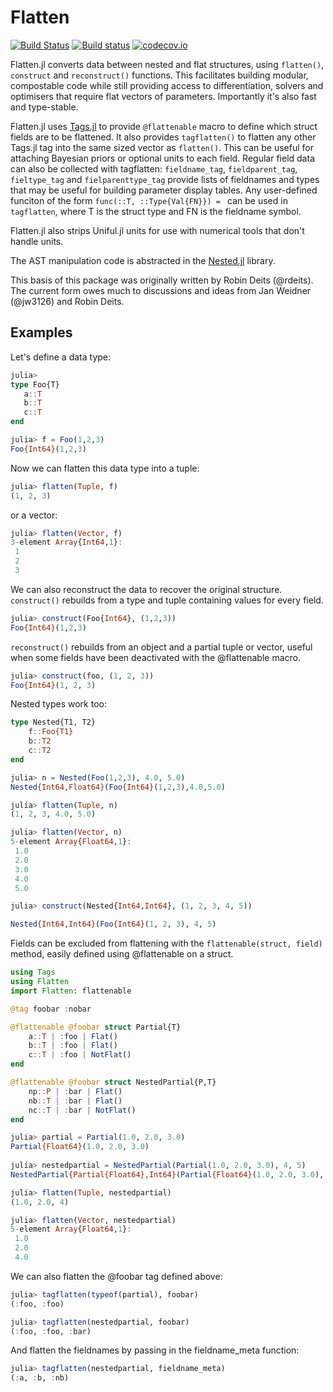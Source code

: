 # Flatten

[![Build Status](https://travis-ci.org/rafaqz/Flatten.jl.svg?branch=master)](https://travis-ci.org/rafaqz/Flatten.jl)
[![Build status](https://ci.appveyor.com/api/projects/status/dpf055yo50y21g1v?svg=true)](https://ci.appveyor.com/project/rafaqz/flatten-jl)
[![codecov.io](http://codecov.io/github/rafaqz/Flatten.jl/coverage.svg?branch=master)](http://codecov.io/github/rafaqz/Flatten.jl?branch=master)

Flatten.jl converts data between nested and flat structures, using `flatten()`, 
`construct` and `reconstruct()` functions. This facilitates building modular, compostable code
while still providing access to differentiation, solvers and optimisers that
require flat vectors of parameters. Importantly it's also fast and type-stable.


Flatten.jl uses [Tags.jl](https://github.com/rafaqz/Tags.jl) to provide
`@flattenable` macro to define which struct fields are to be flattened. It also
provides `tagflatten()` to flatten any other Tags.jl tag into the same sized
vector as `flatten()`. This can be useful for attaching Bayesian priors or optional
units to each field. Regular field data can also be collected with tagflatten:
`fieldname_tag`, `fieldparent_tag`, `fieltype_tag` and `fielparenttype_tag` provide lists of fieldnames and types that may be useful for building parameter display
tables. Any user-defined funciton of the form `func(::T, ::Type{Val{FN}}) = ` can be used in `tagflatten`,
where T is the struct type and FN is the fieldname symbol.

Flatten.jl also strips Uniful.jl units for use with numerical tools that don't handle units.

The AST manipulation code is abstracted in the [Nested.jl](https://github.com/rafaqz/Nested.jl) library.

This basis of this package was originally written by Robin Deits (@rdeits). The current form
owes much to discussions and ideas from Jan Weidner (@jw3126) and Robin Deits. 


## Examples

Let's define a data type:

```julia
julia> 
type Foo{T}
   a::T
   b::T
   c::T
end

julia> f = Foo(1,2,3)
Foo{Int64}(1,2,3)
```

Now we can flatten this data type into a tuple:

```julia
julia> flatten(Tuple, f)
(1, 2, 3)
```

or a vector:

```julia
julia> flatten(Vector, f)
3-element Array{Int64,1}:
 1
 2
 3
```

We can also reconstruct the data to recover the original structure.
`construct()` rebuilds from a type and tuple containing values for every field.

```julia
julia> construct(Foo{Int64}, (1,2,3))
Foo{Int64}(1,2,3)
```

`reconstruct()` rebuilds from an object and a partial tuple or vector, useful
when some fields have been deactivated with the @flattenable macro.

```julia
julia> construct(foo, (1, 2, 3))
Foo{Int64}(1, 2, 3)
```

Nested types work too:

```julia
type Nested{T1, T2}
    f::Foo{T1}
    b::T2
    c::T2
end

julia> n = Nested(Foo(1,2,3), 4.0, 5.0)
Nested{Int64,Float64}(Foo{Int64}(1,2,3),4.0,5.0)

julia> flatten(Tuple, n)
(1, 2, 3, 4.0, 5.0)

julia> flatten(Vector, n)
5-element Array{Float64,1}:
 1.0
 2.0
 3.0
 4.0
 5.0

julia> construct(Nested{Int64,Int64}, (1, 2, 3, 4, 5))

Nested{Int64,Int64}(Foo{Int64}(1, 2, 3), 4, 5)
```

Fields can be excluded from flattening with the `flattenable(struct, field)` method,
easily defined using @flattenable on a struct.


```julia
using Tags
using Flatten 
import Flatten: flattenable

@tag foobar :nobar

@flattenable @foobar struct Partial{T}
    a::T | :foo | Flat()
    b::T | :foo | Flat()
    c::T | :foo | NotFlat()
end

@flattenable @foobar struct NestedPartial{P,T}
    np::P | :bar | Flat()
    nb::T | :bar | Flat()
    nc::T | :bar | NotFlat()
end

julia> partial = Partial(1.0, 2.0, 3.0)                                      
Partial{Float64}(1.0, 2.0, 3.0)                                              
                                                                             
julia> nestedpartial = NestedPartial(Partial(1.0, 2.0, 3.0), 4, 5)           
NestedPartial{Partial{Float64},Int64}(Partial{Float64}(1.0, 2.0, 3.0), 4, 5) 

julia> flatten(Tuple, nestedpartial)
(1.0, 2.0, 4)

julia> flatten(Vector, nestedpartial)
5-element Array{Float64,1}:
 1.0
 2.0
 4.0
```

We can also flatten the @foobar tag defined above:

```julia
julia> tagflatten(typeof(partial), foobar) 
(:foo, :foo)

julia> tagflatten(nestedpartial, foobar)
(:foo, :foo, :bar)
```

And flatten the fieldnames by passing in the fieldname_meta function:
```julia
julia> tagflatten(nestedpartial, fieldname_meta)                                            
(:a, :b, :nb) 
```
